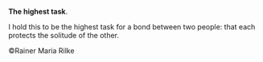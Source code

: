 **The highest task**.

I hold this to be the highest task for a bond between two people: that each protects the solitude of the other.

©Rainer Maria Rilke
